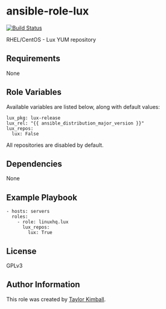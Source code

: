 # ansible-role-lux

[![Build Status](https://travis-ci.org/linuxhq/ansible-role-lux.svg?branch=master)](https://travis-ci.org/linuxhq/ansible-role-lux)

RHEL/CentOS - Lux YUM repository

## Requirements

None

## Role Variables

Available variables are listed below, along with default values:

    lux_pkg: lux-release
    lux_rel: "{{ ansible_distribution_major_version }}"
    lux_repos:
      lux: False

All repositories are disabled by default.

## Dependencies

None

## Example Playbook

    - hosts: servers
      roles:
        - role: linuxhq.lux
          lux_repos:
            lux: True

## License

GPLv3

## Author Information

This role was created by [Taylor Kimball](http://www.linuxhq.org).
